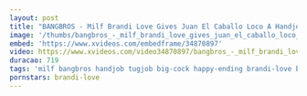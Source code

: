 ```yaml
---
layout: post
title: "BANGBROS - Milf Brandi Love Gives Juan El Caballo Loco A Handjob"
image: '/thumbs/bangbros_-_milf_brandi_love_gives_juan_el_caballo_loco_a_handjob.jpg'
embed: 'https://www.xvideos.com/embedframe/34870897'
video: https://www.xvideos.com/video34870897/bangbros_-_milf_brandi_love_gives_juan_el_caballo_loco_a_handjob
duracao: 719
tags: 'milf bangbros handjob tugjob big-cock happy-ending brandi-love bang-bros juan-el-caballo-loco big-dick'
pornstars: brandi-love
---
```

